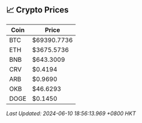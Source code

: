 ## 📈 Crypto Prices

| Coin | Price |
| ---- | ----- |
| BTC | $69390.7736 |
| ETH | $3675.5736 |
| BNB | $643.3009 |
| CRV | $0.4194 |
| ARB | $0.9690 |
| OKB | $46.6293 |
| DOGE | $0.1450 |

_Last Updated: 2024-06-10 18:56:13.969 +0800 HKT_